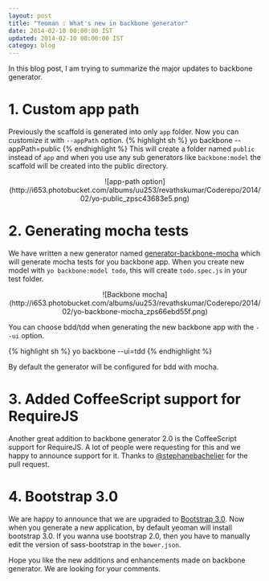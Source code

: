```yaml
---
layout: post
title: "Yeoman : What's new in backbone generator"
date: 2014-02-10 00:00:00 IST
updated: 2014-02-10 00:00:00 IST
categoy: blog
---
```

In this blog post, I am trying to summarize the major updates to backbone generator.

# 1. Custom app path
Previously the scaffold is generated into only `app` folder. Now you can customize it with `--appPath` option.
{% highlight sh %}
yo backbone --appPath=public
{% endhighlight %}
This will create a folder named `public` instead of `app` and when you use any sub generators like `backbone:model` the scaffold will be created into the public directory.

<center>
![app-path option](http://i653.photobucket.com/albums/uu253/revathskumar/Coderepo/2014/02/yo-public_zpsc43683e5.png)
</center>

# 2. Generating mocha tests
We have written a new generator named [generator-backbone-mocha](https://github.com/revathskumar/generator-backbone-mocha) which will generate mocha tests for you backbone app. When you create new model with `yo backbone:model todo`, this will create `todo.spec.js` in your test folder.

<center>
![Backbone mocha](http://i653.photobucket.com/albums/uu253/revathskumar/Coderepo/2014/02/yo-backbone-mocha_zps66ebd55f.png)
</center>

You can choose bdd/tdd when generating the new backbone app with the `--ui` option.

{% highlight sh %}
yo backbone --ui=tdd 
{% endhighlight %}

By default the generator will be configured for bdd with mocha.

# 3. Added CoffeeScript support for RequireJS
Another great addition to backbone generator 2.0 is the CoffeeScript support for RequireJS. A lot of people were requesting for this and we happy to announce support for it. Thanks to [@stephanebachelier](https://github.com/stephanebachelier) for the pull request.

# 4. Bootstrap 3.0 
We are happy to announce that we are upgraded to [Bootstrap 3.0](http://getbootstrap.com). Now when you generate a new application, by default yeoman will install bootstrap 3.0. If you wanna use bootstrap 2.0, then you have to manually edit the version of sass-bootstrap in the `bower.json`.

Hope you like the new additions and enhancements made on backbone generator. We are looking for your comments.